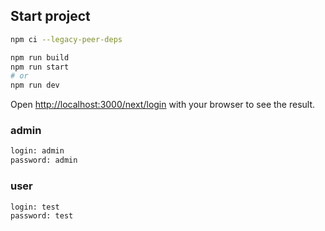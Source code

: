 ## Start project

```bash
npm ci --legacy-peer-deps

npm run build
npm run start
# or
npm run dev
```

Open [http://localhost:3000/next/login](http://localhost:3000/next/login) with your browser to see the result.

### admin

```bash
login: admin
password: admin
```

### user

```bash
login: test
password: test
```
